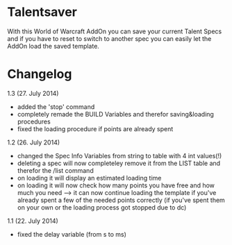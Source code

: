 # Talentsaver
With this World of Warcraft AddOn you can save your current Talent Specs and if you have to reset to switch to another spec you can easily let the AddOn load the saved template.


# Changelog
 1.3 (27. July 2014)
- added the 'stop' command
- completely remade the BUILD Variables and therefor saving&loading procedures
- fixed the loading procedure if points are already spent

 1.2 (26. July 2014)
- changed the Spec Info Variables from string to table with 4 int values(!)
- deleting a spec will now completeley remove it from the LIST table and therefor the /list command
- on loading it will display an estimated loading time
- on loading it will now check how many points you have free and how much you need
--> it can now continue loading the template if you've already spent a few of the needed points correctly
(if you've spent them on your own or the loading process got stopped due to dc)

 1.1 (22. July 2014)
- fixed the delay variable (from s to ms)

